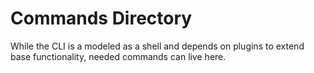 # Commands Directory

While the CLI is a modeled as a shell and depends on plugins to extend base
functionality, needed commands can live here.
